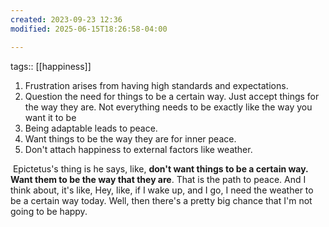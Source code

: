 ```yaml
---
created: 2023-09-23 12:36
modified: 2025-06-15T18:26:58-04:00

---
```

tags:: [[happiness]]

1. Frustration arises from having high standards and expectations.
2. Question the need for things to be a certain way. Just accept things for the way they are. Not everything needs to be exactly like the way you want it to be
3. Being adaptable leads to peace.
4. Want things to be the way they are for inner peace.
5. Don't attach happiness to external factors like weather.

 Epictetus's thing is he says, like, **don't want things to be a certain way. Want them to be the way that they are**. That is the path to peace. And I think about, it's like, Hey, like, if I wake up, and I go, I need the weather to be a certain way today. Well, then there's a pretty big chance that I'm not going to be happy.
